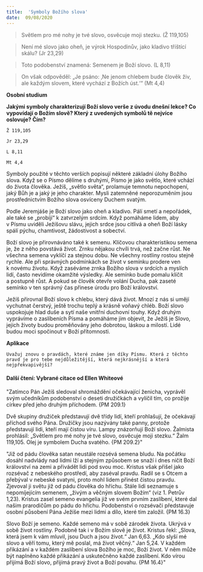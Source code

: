 ```yaml
---
title:  'Symboly Božího slova'
date:  09/08/2020
---
```


> <p></p>
> Světlem pro mé nohy je tvé slovo, osvěcuje moji stezku. (Ž 119,105)

> <p></p>
> Není mé slovo jako oheň, je výrok Hospodinův, jako kladivo tříštící skálu? (Jr 23,29)

> <p></p>
> Toto podobenství znamená: Semenem je Boží slovo. (L 8,11)

> <p></p>
> On však odpověděl: „Je psáno: ‚Ne jenom chlebem bude člověk živ, ale každým slovem, které vychází z Božích úst.‘“ (Mt 4,4)

**Osobní studium**

**Jakými symboly charakterizují Boží slovo verše z úvodu dnešní lekce? Co vypovídají o Božím slově? Který z uvedených symbolů tě nejvíce oslovuje? Čím?**

`Ž 119,105`

`Jr 23,29`

`L 8,11`

`Mt 4,4`

Symboly použité v těchto verších popisují některé základní úlohy Božího slova. Když se o Písmo dělíme s druhými, Písmo je jako světlo, které vchází do života člověka. Ježíš, „světlo světa“, prolamuje temnotu nepochopení, jaký Bůh je a jaký je jeho charakter. Mysli zatemněné neporozuměním jsou prostřednictvím Božího slova osvíceny Duchem svatým.

Podle Jeremjáše je Boží slovo jako oheň a kladivo. Pálí smetí a nepořádek, ale také se „probíjí“ k zatvrzelým srdcím. Když pomáháme lidem, aby v Písmu uviděli Ježíšovu slávu, jejich srdce jsou citlivá a oheň Boží lásky spálí pýchu, chamtivost, žádostivost a sobectví.

Boží slovo je přirovnáváno také k semenu. Klíčovou charakteristikou semena je, že z něho povstává život. Zrnku nějakou chvíli trvá, než začne růst. Ne všechna semena vyklíčí za stejnou dobu. Ne všechny rostliny rostou stejně rychle. Ale při správných podmínkách se život v semínku prodere ven k novému životu. Když zaséváme zrnka Božího slova v srdcích a myslích lidí, často nevidíme okamžité výsledky. Ale semínko bude pomalu klíčit a postupně růst. A pokud se člověk otevře volání Ducha, pak zaseté semínko v ten správný čas přinese úrodu pro Boží království.

Ježíš přirovnal Boží slovo k chlebu, který dává život. Mnozí z nás si umějí vychutnat čerstvý, ještě trochu teplý a krásně voňavý chléb. Boží slovo uspokojuje hlad duše a sytí naše vnitřní duchovní touhy. Když druhým vyprávíme o zaslíbeních Písma a pomáháme jim objevit, že Ježíš je Slovo, jejich životy budou proměňovány jeho dobrotou, láskou a milostí. Lidé budou moci spočinout v Boží přítomnosti.

**Aplikace**

`Uvažuj znovu o pravdách, které známe jen díky Písmu. Která z těchto pravd je pro tebe nejdůležitější, která nejkrásnější a která nejpřekvapivější?`

#### Další čtení: Vybrané citace od Ellen Whiteové

"Zatímco Pán Ježíš sledoval shromáždění očekávající ženicha, vyprávěl svým učedníkům podobenství o deseti družičkách a vylíčil tím, co prožije církev před jeho druhým příchodem. {PM 209.1}

Dvě skupiny družiček představují dvě třídy lidí, kteří prohlašují, že očekávají příchod svého Pána. Družičky jsou nazývány také panny, protože představují lidi, kteří mají čistou víru. Lampy znázorňují Boží slovo. Žalmista prohlásil: „Světlem pro mé nohy je tvé slovo, osvěcuje moji stezku.“ Žalm 119,105. Olej je symbolem Ducha svatého. {PM 209.2}"

"Již od pádu člověka satan neustále rozsévá semena bludu. Na počátku dosáhl nadvlády nad lidmi lží a stejným způsobem se snaží i dnes ničit Boží království na zemi a přivádět lidi pod svou moc. Kristus však přišel jako rozsévač z nebeského prostředí, aby zaséval pravdu. Radil se s Otcem a přebýval v nebeské svatyni, proto mohl lidem přinést čistou pravdu. Zjevoval ji světu již od pádu člověka do hříchu. Stále lidi seznamuje s nepomíjejícím semenem, „živým a věčným slovem Božím“ (viz 1. Petrův 1,23). Kristus zasel semeno evangelia již ve svém prvním zaslíbení, které dal našim prarodičům po pádu do hříchu. Podobenství o rozsévači představuje osobní působení Pána Ježíše mezi lidmi a dílo, které tím založil. {PM 16.3}

Slovo Boží je semeno. Každé semeno má v sobě zárodek života. Ukrývá v sobě život rostliny. Podobně tak i v Božím slově je život. Kristus řekl: „Slova, která jsem k vám mluvil, jsou Duch a jsou život.“ Jan 6,63. „Kdo slyší mé slovo a věří tomu, který mě poslal, má život věčný.“ Jan 5,24. V každém přikázání a v každém zaslíbení slova Božího je moc, Boží život. V něm může být naplněno každé přikázání a uskutečněno každé zaslíbení. Kdo vírou přijímá Boží slovo, přijímá pravý život a Boží povahu. {PM 16.4}"